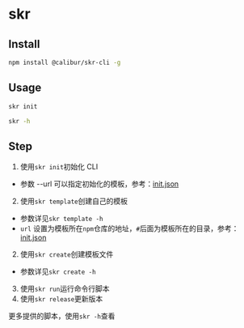 # skr

## Install
```sh
npm install @calibur/skr-cli -g
```

## Usage
```sh
skr init
```

```sh
skr -h
```

## Step
1. 使用`skr init`初始化 CLI
  - 参数 --url 可以指定初始化的模板，参考：[init.json](https://github.com/calibur-tv/skr/blob/main/packages/template/init.json)
2. 使用`skr template`创建自己的模板
  - 参数详见`skr template -h`
  - `url` 设置为模板所在`npm`仓库的地址，`#`后面为模板所在的目录，参考：[init.json](https://github.com/calibur-tv/skr/blob/main/packages/template/init.json#L7)
2. 使用`skr create`创建模板文件
  - 参数详见`skr create -h`
3. 使用`skr run`运行命令行脚本
4. 使用`skr release`更新版本

更多提供的脚本，使用`skr -h`查看
